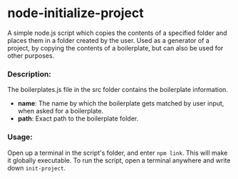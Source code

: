 # node-initialize-project
A simple node.js script which copies the contents of a specified folder and places them in a folder created by the user.
Used as a generator of a project, by copying the contents of a boilerplate, but can also be used for other purposes.

### Description:
The boilerplates.js file in the src folder contains the boilerplate information.
- **name**: The name by which the boilerplate gets matched by user input, when asked for a boilerplate.
- **path**: Exact path to the boilerplate folder.

### Usage:
Open up a terminal in the script's folder, and enter ```npm link```. This will make it globally executable.
To run the script, open a terminal anywhere and write down ```init-project```.
